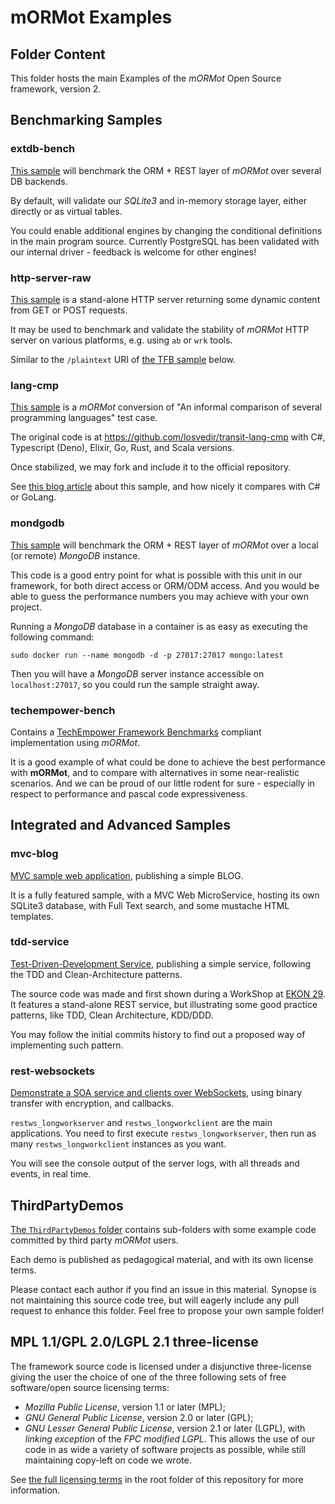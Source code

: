 # mORMot Examples

## Folder Content

This folder hosts the main Examples of the *mORMot* Open Source framework, version 2.

## Benchmarking Samples

### extdb-bench

[This sample](./extdb-bench) will benchmark the ORM + REST layer of *mORMot* over several DB backends.

By default, will validate our *SQLite3* and in-memory storage layer, either directly or as virtual tables.

You could enable additional engines by changing the conditional definitions in the main program source. Currently PostgreSQL has been validated with our internal driver - feedback is welcome for other engines!

### http-server-raw

[This sample](./http-server-raw) is a stand-alone HTTP server returning some dynamic content from GET or POST requests.

It may be used to benchmark and validate the stability of *mORMot* HTTP server on various platforms, e.g. using `ab` or `wrk` tools.

Similar to the `/plaintext` URI of [the TFB sample](#techempower-bench) below.

### lang-cmp

[This sample](./lang-cmp) is a *mORMot* conversion of "An informal comparison of several programming languages" test case.

The original code is at https://github.com/losvedir/transit-lang-cmp with C#, Typescript (Deno), Elixir, Go, Rust, and Scala versions.

Once stabilized, we may fork and include it to the official repository.

See [this blog article](https://blog.synopse.info/?post/2022/11/26/Modern-Pascal-is-Still-in-the-Race) about this sample, and how nicely it compares with C# or GoLang.

### mondgodb

[This sample](./mongodb) will benchmark the ORM + REST layer of *mORMot* over a local (or remote) *MongoDB* instance.

This code is a good entry point for what is possible with this unit in our framework, for both direct access or ORM/ODM access.
And you would be able to guess the performance numbers you may achieve with your own project.

Running a *MongoDB* database in a container is as easy as executing the following command:

    sudo docker run --name mongodb -d -p 27017:27017 mongo:latest

Then you will have a *MongoDB* server instance accessible on `localhost:27017`, so you could run the sample straight away.

### techempower-bench

Contains a [TechEmpower Framework Benchmarks](https://www.techempower.com/benchmarks) compliant implementation using *mORMot*.

It is a good example of what could be done to achieve the best performance with **mORMot**, and to compare with alternatives in some near-realistic scenarios. And we can be proud of our little rodent for sure - especially in respect to performance and pascal code expressiveness.

## Integrated and Advanced Samples

### mvc-blog

[MVC sample web application](./mvc-blog), publishing a simple BLOG.

It is a fully featured sample, with a MVC Web MicroService, hosting its own SQLite3 database, with Full Text search, and some mustache HTML templates.

### tdd-service

[Test-Driven-Development Service](./tdd-service), publishing a simple service, following the TDD and Clean-Architecture patterns.

The source code was made and first shown during a WorkShop at [EKON 29](https://entwickler-konferenz.de/en/). It features a stand-alone REST service, but illustrating some good practice patterns, like TDD, Clean Architecture, KDD/DDD.

You may follow the initial commits history to find out a proposed way of implementing such pattern.

### rest-websockets

[Demonstrate a SOA service and clients over WebSockets](./rest-websockets), using binary transfer with encryption, and callbacks.

`restws_longworkserver` and `restws_longworkclient` are the main applications. You need to first execute `restws_longworkserver`, then run as many `restws_longworkclient` instances as you want.

You will see the console output of the server logs, with all threads and events, in real time.

## ThirdPartyDemos

[The `ThirdPartyDemos` folder](./ThirdPartyDemos) contains sub-folders with some example code committed by third party *mORMot* users.

Each demo is published as pedagogical material, and with its own license terms.

Please contact each author if you find an issue in this material. Synopse is not maintaining this source code tree, but will eagerly include any pull request to enhance this folder. Feel free to propose your own sample folder!

## MPL 1.1/GPL 2.0/LGPL 2.1 three-license

The framework source code is licensed under a disjunctive three-license giving the user the choice of one of the three following sets of free software/open source licensing terms:
- *Mozilla Public License*, version 1.1 or later (MPL);
- *GNU General Public License*, version 2.0 or later (GPL);
- *GNU Lesser General Public License*, version 2.1 or later (LGPL), with *linking exception* of the *FPC modified LGPL*.
This allows the use of our code in as wide a variety of software projects as possible, while still maintaining copy-left on code we wrote.

See [the full licensing terms](../LICENCE.md) in the root folder of this repository for more information.
